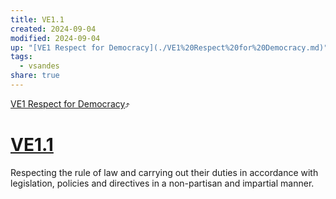 ```yaml
---
title: VE1.1
created: 2024-09-04
modified: 2024-09-04
up: "[VE1 Respect for Democracy](./VE1%20Respect%20for%20Democracy.md)"
tags:
  - vsandes
share: true
---
```

[VE1 Respect for Democracy](./VE1%20Respect%20for%20Democracy.md)⤴️
# [VE1.1](VE1.1.md)
Respecting the rule of law and carrying out their duties in accordance with legislation, policies and directives in a non-partisan and impartial manner.
